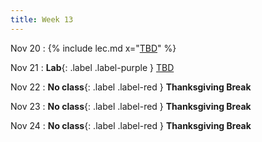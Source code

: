 ```yaml
---
title: Week 13
---
```


Nov 20
: {% include lec.md x="[TBD](#)" %}


Nov 21
: **Lab**{: .label .label-purple } [TBD](#)


Nov 22
: **No class**{: .label .label-red } **Thanksgiving Break**

Nov 23
: **No class**{: .label .label-red } **Thanksgiving Break**

Nov 24
: **No class**{: .label .label-red } **Thanksgiving Break**